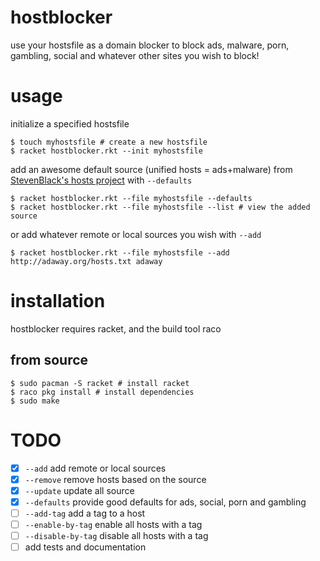 # hostblocker
use your hostsfile as a domain blocker to block ads, malware, porn, gambling, social and whatever other sites you wish to block!

# usage

initialize a specified hostsfile

```shell
$ touch myhostsfile # create a new hostsfile
$ racket hostblocker.rkt --init myhostsfile
```

add an awesome default source (unified hosts = ads+malware) from [StevenBlack's hosts project](https://github.com/StevenBlack/hosts) with `--defaults`

```shell
$ racket hostblocker.rkt --file myhostsfile --defaults
$ racket hostblocker.rkt --file myhostsfile --list # view the added source
```

or add whatever remote or local sources you wish with `--add`

```shell
$ racket hostblocker.rkt --file myhostsfile --add http://adaway.org/hosts.txt adaway
```

# installation

hostblocker requires racket, and the build tool raco

## from source
```shell
$ sudo pacman -S racket # install racket
$ raco pkg install # install dependencies
$ sudo make
```

# TODO

- [x] `--add` add remote or local sources
- [x] `--remove` remove hosts based on the source
- [x] `--update` update all source
- [x] `--defaults` provide good defaults for ads, social, porn and gambling
- [ ] `--add-tag` add a tag to a host
- [ ] `--enable-by-tag` enable all hosts with a tag
- [ ] `--disable-by-tag` disable all hosts with a tag
- [ ] add tests and documentation
